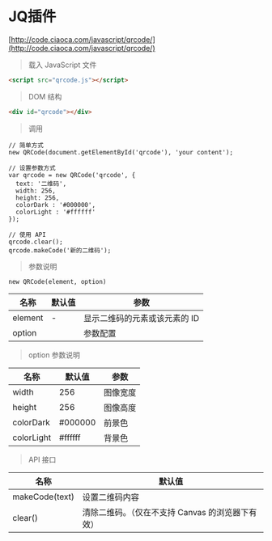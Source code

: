 # JQ插件
[http://code.ciaoca.com/javascript/qrcode/](http://code.ciaoca.com/javascript/qrcode/)
> 载入 JavaScript 文件

````html
<script src="qrcode.js"></script>
````
> DOM 结构

````html
<div id="qrcode"></div>
````

> 调用

````
// 简单方式
new QRCode(document.getElementById('qrcode'), 'your content');

// 设置参数方式
var qrcode = new QRCode('qrcode', {
  text: '二维码',
  width: 256,
  height: 256,
  colorDark : '#000000',
  colorLight : '#ffffff'
});

// 使用 API
qrcode.clear();
qrcode.makeCode('新的二维码');
````
> 参数说明

````
new QRCode(element, option)
````
名称 | 默认值 | 参数
---|---|---
element | - | 显示二维码的元素或该元素的 ID
option | | 参数配置
> option 参数说明

名称 | 默认值 | 参数
---|---|---
width | 256 | 图像宽度
height | 256 | 图像高度
colorDark | #000000 | 前景色
colorLight | #ffffff | 背景色

>API 接口

名称 | 默认值 
---|---
makeCode(text) | 设置二维码内容 
clear() | 清除二维码。（仅在不支持 Canvas 的浏览器下有效）
